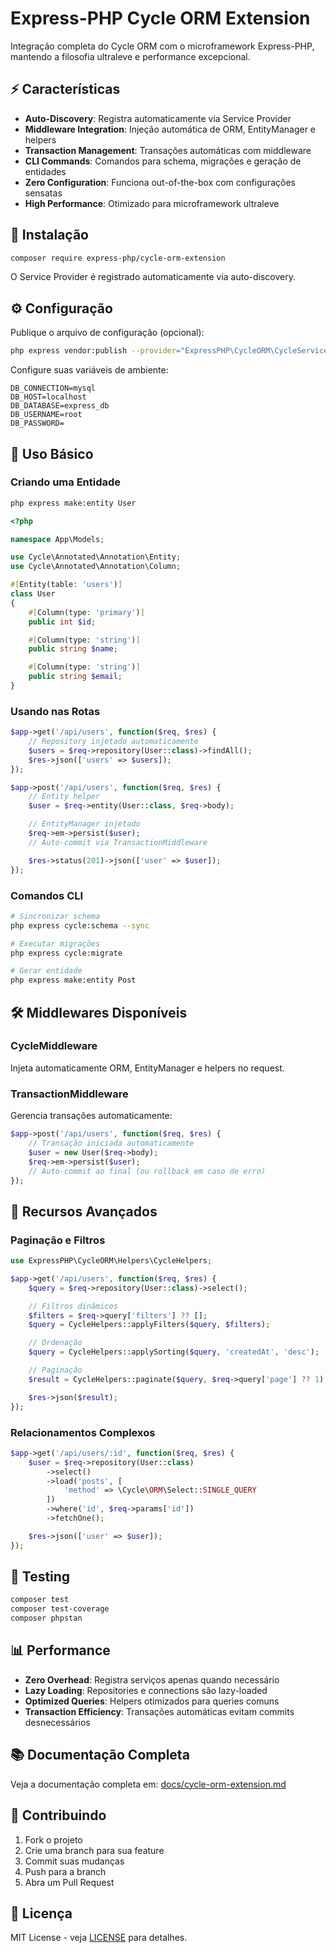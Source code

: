 # Express-PHP Cycle ORM Extension

Integração completa do Cycle ORM com o microframework Express-PHP, mantendo a filosofia ultraleve e performance excepcional.

## ⚡ Características

- **Auto-Discovery**: Registra automaticamente via Service Provider
- **Middleware Integration**: Injeção automática de ORM, EntityManager e helpers
- **Transaction Management**: Transações automáticas com middleware
- **CLI Commands**: Comandos para schema, migrações e geração de entidades
- **Zero Configuration**: Funciona out-of-the-box com configurações sensatas
- **High Performance**: Otimizado para microframework ultraleve

## 🚀 Instalação

```bash
composer require express-php/cycle-orm-extension
```

O Service Provider é registrado automaticamente via auto-discovery.

## ⚙️ Configuração

Publique o arquivo de configuração (opcional):

```bash
php express vendor:publish --provider="ExpressPHP\CycleORM\CycleServiceProvider"
```

Configure suas variáveis de ambiente:

```env
DB_CONNECTION=mysql
DB_HOST=localhost
DB_DATABASE=express_db
DB_USERNAME=root
DB_PASSWORD=
```

## 📖 Uso Básico

### Criando uma Entidade

```bash
php express make:entity User
```

```php
<?php

namespace App\Models;

use Cycle\Annotated\Annotation\Entity;
use Cycle\Annotated\Annotation\Column;

#[Entity(table: 'users')]
class User
{
    #[Column(type: 'primary')]
    public int $id;

    #[Column(type: 'string')]
    public string $name;

    #[Column(type: 'string')]
    public string $email;
}
```

### Usando nas Rotas

```php
$app->get('/api/users', function($req, $res) {
    // Repository injetado automaticamente
    $users = $req->repository(User::class)->findAll();
    $res->json(['users' => $users]);
});

$app->post('/api/users', function($req, $res) {
    // Entity helper
    $user = $req->entity(User::class, $req->body);

    // EntityManager injetado
    $req->em->persist($user);
    // Auto-commit via TransactionMiddleware

    $res->status(201)->json(['user' => $user]);
});
```

### Comandos CLI

```bash
# Sincronizar schema
php express cycle:schema --sync

# Executar migrações
php express cycle:migrate

# Gerar entidade
php express make:entity Post
```

## 🛠️ Middlewares Disponíveis

### CycleMiddleware
Injeta automaticamente ORM, EntityManager e helpers no request.

### TransactionMiddleware
Gerencia transações automaticamente:

```php
$app->post('/api/users', function($req, $res) {
    // Transação iniciada automaticamente
    $user = new User($req->body);
    $req->em->persist($user);
    // Auto-commit ao final (ou rollback em caso de erro)
});
```

## 🎯 Recursos Avançados

### Paginação e Filtros

```php
use ExpressPHP\CycleORM\Helpers\CycleHelpers;

$app->get('/api/users', function($req, $res) {
    $query = $req->repository(User::class)->select();

    // Filtros dinâmicos
    $filters = $req->query['filters'] ?? [];
    $query = CycleHelpers::applyFilters($query, $filters);

    // Ordenação
    $query = CycleHelpers::applySorting($query, 'createdAt', 'desc');

    // Paginação
    $result = CycleHelpers::paginate($query, $req->query['page'] ?? 1);

    $res->json($result);
});
```

### Relacionamentos Complexos

```php
$app->get('/api/users/:id', function($req, $res) {
    $user = $req->repository(User::class)
        ->select()
        ->load('posts', [
            'method' => \Cycle\ORM\Select::SINGLE_QUERY
        ])
        ->where('id', $req->params['id'])
        ->fetchOne();

    $res->json(['user' => $user]);
});
```

## 🧪 Testing

```bash
composer test
composer test-coverage
composer phpstan
```

## 📊 Performance

- **Zero Overhead**: Registra serviços apenas quando necessário
- **Lazy Loading**: Repositories e connections são lazy-loaded
- **Optimized Queries**: Helpers otimizados para queries comuns
- **Transaction Efficiency**: Transações automáticas evitam commits desnecessários

## 📚 Documentação Completa

Veja a documentação completa em: [docs/cycle-orm-extension.md](docs/cycle-orm-extension.md)

## 🤝 Contribuindo

1. Fork o projeto
2. Crie uma branch para sua feature
3. Commit suas mudanças
4. Push para a branch
5. Abra um Pull Request

## 📄 Licença

MIT License - veja [LICENSE](LICENSE) para detalhes.